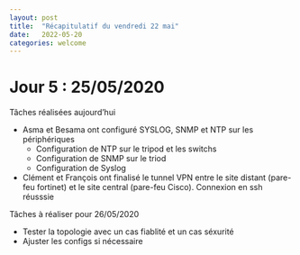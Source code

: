```yaml
---
layout: post
title:  "Récapitulatif du vendredi 22 mai"
date:   2022-05-20
categories: welcome
---
```


# Jour 5 : 25/05/2020

Tâches réalisées aujourd’hui

- Asma et Besama ont configuré SYSLOG, SNMP et NTP sur les périphériques
	-	Configuration de NTP sur le tripod et les switchs
	-	Configuration de SNMP sur le triod
	-	Configuration de Syslog
- Clément et François ont finalisé le tunnel VPN entre le site distant (pare-feu fortinet) et le site central (pare-feu Cisco). Connexion en ssh réusssie

Tâches à réaliser pour 26/05/2020

- Tester la topologie avec un cas fiablité et un cas séxurité
- Ajuster les configs si nécessaire
